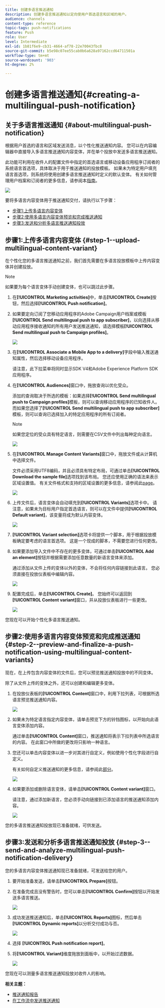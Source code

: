 ```yaml
---
title: 创建多语言推送通知
description: 创建多语言推送通知以定向使用户首选语言和区域的用户。
audience: channels
content-type: reference
topic-tags: push-notifications
feature: Push
role: User
level: Intermediate
exl-id: 1b81f6e9-cb31-4664-af78-22e70043fbc8
source-git-commit: b5e98c07ee55cab0b6a628a97162ccd64711501a
workflow-type: tm+mt
source-wordcount: '903'
ht-degree: 2%

---
```


# 创建多语言推送通知{#creating-a-multilingual-push-notification}

## 关于多语言推送通知 {#about-multilingual-push-notification}

根据用户首选的语言和区域发送消息，以个性化推送通知内容。 您可以在内容编辑器中直接导入多语言推送通知内容变体，并在单个投放中发送多语言推送通知。

此功能可利用在收件人的配置文件中指定的首选语言或移动设备应用程序订阅者的系统语言首选项，具体取决于用于推送通知的投放模板。 如果未为特定用户填充语言首选项，则系统将使用创建多语言推送通知时定义的默认变体。 有关如何管理用户档案和订阅者的更多信息，请参阅本[指南](../../audiences/using/get-started-profiles-and-audiences.md)。

![](assets/multivariant_push_1.png)

要将多语言内容变体用于推送通知交付，请执行以下步骤：

* [步骤1:上传多语言内容变体](#step-1--upload-multilingual-content-variant)
* [步骤2:使用多语言内容变体预览和完成推送通知](#step-2--preview-and-finalize-a-push-notification-using-multilingual-content-variants)
* [步骤3:发送和分析多语言推送通知投放](#step-3--send-and-analyze-multilingual-push-notification-delivery)

## 步骤1:上传多语言内容变体 {#step-1--upload-multilingual-content-variant}

在个性化您的多语言推送通知之前，我们首先需要在多语言投放模板中上传内容变体并创建投放。

>[!NOTE]
>
>如果要为每个语言变体手动创建变体，也可以跳过此步骤。

1. 在&#x200B;**[!UICONTROL Marketing activities]**&#x200B;中，单击&#x200B;**[!UICONTROL Create]**&#x200B;按钮，然后选择&#x200B;**[!UICONTROL Push notification]**。
1. 如果要定向订阅了您移动应用程序的Adobe Campaign用户档案或模板&#x200B;**[!UICONTROL Send multilingual push to app subscriber]**，以向选择从移动应用程序接收通知的所有用户发送推送通知，请选择模板&#x200B;**[!UICONTROL Send multilingual push to Campaign profiles]**。

   ![](assets/multivariant_push_2.png)

1. 在&#x200B;**[!UICONTROL Associate a Mobile App to a delivery]**&#x200B;字段中输入推送通知属性，然后选择移动设备应用程序。

   请注意，此下拉菜单将同时显示SDK V4和Adobe Experience Platform SDK应用程序。

1. 在&#x200B;**[!UICONTROL Audiences]**&#x200B;窗口中，拖放查询以优化受众。

   添加的查询取决于所选的模板：如果选择&#x200B;**[!UICONTROL Send multilingual push to Campaign profiles]**&#x200B;模板，则可以查询移动应用程序的已知收件人。 而如果您选择了&#x200B;**[!UICONTROL Send multilingual push to app subscriber]**&#x200B;模板，则可以查询已选择加入的特定应用程序的所有订阅者。
   >[!NOTE]
   >
   >如果您定位的受众具有特定语言，则需要在CSV文件中列出每种定向语言。

   ![](assets/push_notif_audience.png)

1. 在&#x200B;**[!UICONTROL Manage Content Variants]**&#x200B;窗口中，拖放文件或从计算机中选择文件。

   文件必须采用UTF8编码，并且必须具有特定布局，可通过单击&#x200B;**[!UICONTROL Download the sample file]**&#x200B;选项找到该布局。 您还应使用正确的语法来表示区域设置值。 有关文件格式和支持的区域设置的更多信息，请参阅此[page](../../channels/using/generating-csv-multilingual-push.md)。

   ![](assets/multivariant_push_4.png)

1. 上传文件后，语言变体会自动填充到&#x200B;**[!UICONTROL Variants]**&#x200B;选项卡中。 请注意，如果未为目标用户指定首选语言，则可以在文件中提供&#x200B;**[!UICONTROL Default variant]**，该变量将成为默认内容变体。

   ![](assets/multivariant_push_5.png)

1. **[!UICONTROL Variant selection]**&#x200B;选项卡将提供一个脚本，用于根据投放模板确定要考虑的语言首选项。 这是一个现成的脚本，不需要您进行任何更改。
1. 如果要添加导入文件中不存在的更多变体，可通过单击&#x200B;**[!UICONTROL Add an element]**&#x200B;按钮并根据需要添加任意数量的新语言变体来添加。

   通过添加从文件上传的变体以外的变体，不会将任何内容链接到此语言。 您必须直接在投放仪表板中编辑内容。

   ![](assets/multivariant_push_6.png)

1. 配置完成后，单击&#x200B;**[!UICONTROL Create]**。 您始终可以返回到&#x200B;**[!UICONTROL Content variant]**&#x200B;窗口，并从投放仪表板进行一些更改。

   ![](assets/multivariant_push_8.png)

您现在可以开始个性化多语言推送通知。

## 步骤2:使用多语言内容变体预览和完成推送通知 {#step-2--preview-and-finalize-a-push-notification-using-multilingual-content-variants}

现在，在上传包含内容变体的文件后，您可以预览推送通知投放中的不同变体。

除了从文件上传的变体之外，还可以创建和编辑更多变体。

1. 在投放仪表板的&#x200B;**[!UICONTROL Content]**&#x200B;窗口中，利用下拉列表，可根据所选语言预览推送通知内容。

   ![](assets/multivariant_push_7.png)

1. 如果未为特定语言指定内容变体，请单击预览下方的铃铛图标，以开始向此语言变体添加内容。

   通过单击&#x200B;**[!UICONTROL Content]**&#x200B;窗口，推送通知将表示下拉列表中所选语言的内容。 在此窗口中所做的更改将只影响一种语言。

1. 您还可以单击内容变体以进一步对其进行自定义，例如使用个性化字段进行自定义。

   有关如何自定义推送通知的更多信息，请参阅此[部分](../../channels/using/customizing-a-push-notification.md)。

   ![](assets/multivariant_push_9.png)

1. 如果要添加或删除语言变体，请单击&#x200B;**[!UICONTROL Content variant]**&#x200B;窗口。

   请注意，通过添加新语言，您必须手动向链接到已添加语言的推送通知添加内容。

   ![](assets/multivariant_push_10.png)

您的多语言推送通知投放现已准备就绪，可供发送。

## 步骤3:发送和分析多语言推送通知投放 {#step-3--send-and-analyze-multilingual-push-notification-delivery}

您的多语言内容变体推送通知现已准备就绪，可发送给您的用户。

1. 要开始准备发送，请单击&#x200B;**[!UICONTROL Prepare]**&#x200B;按钮。
1. 在准备完成且没有警告时，您可以单击&#x200B;**[!UICONTROL Confirm]**&#x200B;按钮以开始发送多语言推送。

   ![](assets/multivariant_push_12.png)

1. 成功发送推送通知后，单击&#x200B;**[!UICONTROL Reports]**&#x200B;图标，然后单击&#x200B;**[!UICONTROL Dynamic reports]**&#x200B;以分析交付成功与否。

   ![](assets/multivariant_push_13.png)

1. 选择 **[!UICONTROL Push notification report]**。
1. 将&#x200B;**[!UICONTROL Variant]**&#x200B;维度拖放到面板中，以开始过滤数据。

   ![](assets/multivariant_push_11.png)

您现在可以测量多语言推送通知投放对收件人的影响。

**相关主题：**

* [推送通知报告](../../reporting/using/push-notification-report.md)
* [在工作流中发送推送通知](../../automating/using/push-notification-delivery.md)

